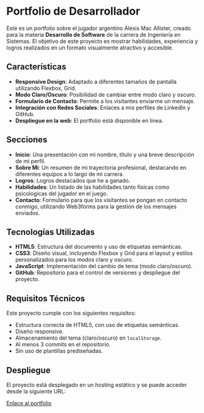 # Portfolio de Desarrollador

Este es un portfolio sobre el jugador argentino Alexis Mac Allister, creado para la materia **Desarrollo de Software** de la carrera de Ingeniería en Sistemas. El objetivo de este proyecto es mostrar habilidades, experiencia y logros realizados en un formato visualmente atractivo y accesible.

## Características

- **Responsive Design**: Adaptado a diferentes tamaños de pantalla utilizando Flexbox, Grid.
- **Modo Claro/Oscuro**: Posibilidad de cambiar entre modo claro y oscuro.
- **Formulario de Contacto**: Permite a los visitantes enviarme un mensaje.
- **Integración con Redes Sociales**: Enlaces a mis perfiles de LinkedIn y GitHub.
- **Despliegue en la web**: El portfolio está disponible en línea.

## Secciones

- **Inicio**: Una presentación con mi nombre, título y una breve descripción de mi perfil.
- **Sobre Mi**: Un resumen de mi trayectoria profesional, destacando en diferentes equipos a lo largo de mi carrera.
- **Logros**: Logros destacados que he a ganado.
- **Habilidades**: Un listado de las habilidades tanto fisicas como psicologicas del jugador en el juego.
- **Contacto**: Formulario para que los visitantes se pongan en contacto conmigo, utilizando Web3forms para la gestión de los mensajes enviados.


## Tecnologías Utilizadas

- **HTML5**: Estructura del documento y uso de etiquetas semánticas.
- **CSS3**: Diseño visual, incluyendo Flexbox y Grid para el layout y estilos personalizados para los modos claro y oscuro.
- **JavaScript**: Implementación del cambio de tema (modo claro/oscuro).
- **GitHub**: Repositorio para el control de versiones y despliegue del proyecto.

## Requisitos Técnicos

Este proyecto cumple con los siguientes requisitos:

- Estructura correcta de HTML5, con uso de etiquetas semánticas.
- Diseño responsive.
- Almacenamiento del tema (claro/oscuro) en `localStorage`.
- Al menos 3 commits en el repositorio.
- Sin uso de plantillas prediseñadas.

## Despliegue

El proyecto está desplegado en un hosting estático y se puede acceder desde la siguiente URL:

[Enlace al portfolio](https://liverpool-alexismacallister.netlify.app/)
